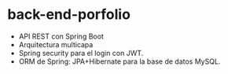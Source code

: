 # back-end-porfolio

- API REST con Spring Boot 
- Arquitectura multicapa 
- Spring security para el login con JWT.
- ORM de Spring: JPA+Hibernate para la base de datos MySQL.
